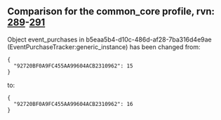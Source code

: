 ## Comparison for the common_core profile, rvn: [289](https://github.com/PRO100KatYT/FortniteProfileRevisions/tree/main/profiles/common_core/289%20common_core.json)-[291](https://github.com/PRO100KatYT/FortniteProfileRevisions/tree/main/profiles/common_core/291%20common_core.json)

Object event_purchases in b5eaa5b4-d10c-486d-af28-7ba316d4e9ae (EventPurchaseTracker:generic_instance) has been changed from:

```
{
  "92720BF0A9FC455AA99604ACB2310962": 15
}
```

to:

```
{
  "92720BF0A9FC455AA99604ACB2310962": 16
}
```

<br><br>
